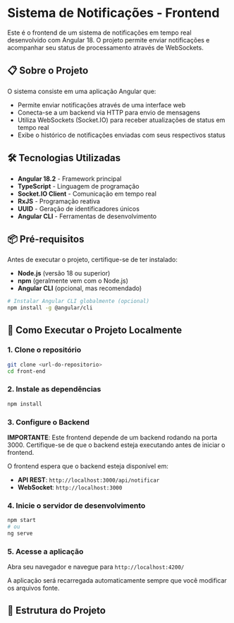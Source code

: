 # Sistema de Notificações - Frontend

Este é o frontend de um sistema de notificações em tempo real desenvolvido com Angular 18. O projeto permite enviar notificações e acompanhar seu status de processamento através de WebSockets.

## 📋 Sobre o Projeto

O sistema consiste em uma aplicação Angular que:
- Permite enviar notificações através de uma interface web
- Conecta-se a um backend via HTTP para envio de mensagens
- Utiliza WebSockets (Socket.IO) para receber atualizações de status em tempo real
- Exibe o histórico de notificações enviadas com seus respectivos status

## 🛠️ Tecnologias Utilizadas

- **Angular 18.2** - Framework principal
- **TypeScript** - Linguagem de programação
- **Socket.IO Client** - Comunicação em tempo real
- **RxJS** - Programação reativa
- **UUID** - Geração de identificadores únicos
- **Angular CLI** - Ferramentas de desenvolvimento

## 📦 Pré-requisitos

Antes de executar o projeto, certifique-se de ter instalado:

- **Node.js** (versão 18 ou superior)
- **npm** (geralmente vem com o Node.js)
- **Angular CLI** (opcional, mas recomendado)

```bash
# Instalar Angular CLI globalmente (opcional)
npm install -g @angular/cli
```

## 🚀 Como Executar o Projeto Localmente

### 1. Clone o repositório
```bash
git clone <url-do-repositorio>
cd front-end
```

### 2. Instale as dependências
```bash
npm install
```

### 3. Configure o Backend
**IMPORTANTE**: Este frontend depende de um backend rodando na porta 3000. Certifique-se de que o backend esteja executando antes de iniciar o frontend.

O frontend espera que o backend esteja disponível em:
- **API REST**: `http://localhost:3000/api/notificar`
- **WebSocket**: `http://localhost:3000`

### 4. Inicie o servidor de desenvolvimento
```bash
npm start
# ou
ng serve
```

### 5. Acesse a aplicação
Abra seu navegador e navegue para `http://localhost:4200/`

A aplicação será recarregada automaticamente sempre que você modificar os arquivos fonte.

## 📁 Estrutura do Projeto
